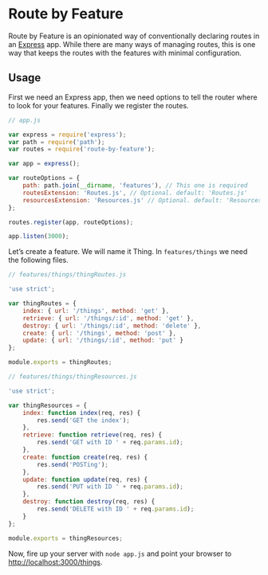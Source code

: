 # Route by Feature

Route by Feature is an opinionated way of conventionally declaring routes in an [Express](http://expressjs.com) app. While there are many ways of managing routes, this is one way that keeps the routes with the features with minimal configuration.

## Usage

First we need an Express app, then we need options to tell the router where to look for your features. Finally we register the routes.

```javascript
// app.js

var express = require('express');
var path = require('path');
var routes = require('route-by-feature');

var app = express();

var routeOptions = {
    path: path.join(__dirname, 'features'), // This one is required
    routesExtension: 'Routes.js', // Optional. default: 'Routes.js'
    resourcesExtension: 'Resources.js' // Optional. default: 'Resources.js'
};

routes.register(app, routeOptions);

app.listen(3000);
```

Let’s create a feature. We will name it Thing. In `features/things` we need the following files.

```javascript
// features/things/thingRoutes.js

'use strict';

var thingRoutes = {
    index: { url: '/things', method: 'get' },
    retrieve: { url: '/things/:id', method: 'get' },
    destroy: { url: '/things/:id', method: 'delete' },
    create: { url: '/things', method: 'post' },
    update: { url: '/things/:id', method: 'put' }
};

module.exports = thingRoutes;
```

```javascript
// features/things/thingResources.js

'use strict';

var thingResources = {
    index: function index(req, res) {
        res.send('GET the index');
    },
    retrieve: function retrieve(req, res) {
        res.send('GET with ID ' + req.params.id);
    },
    create: function create(req, res) {
        res.send('POSTing');
    },
    update: function update(req, res) {
        res.send('PUT with ID ' + req.params.id);
    },
    destroy: function destroy(req, res) {
        res.send('DELETE with ID ' + req.params.id);
    }
};

module.exports = thingResources;
```

Now, fire up your server with `node app.js` and point your browser to <http://localhost:3000/things>.